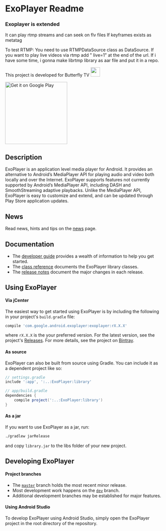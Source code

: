 # ExoPlayer Readme #

### Exoplayer is extended
It can play rtmp streams and can seek on flv files If keyframes exists as metatag

To test RTMP: You need to use RTMPDataSource class as DataSource. If you want to play live videos via rtmp
add " live=1" at the end of the url. If i have some time, i gonna make librtmp library as aar file and put it in a repo.

This project is developed for Butterfly TV <a href="http://www.butterflytv.net/"><img src="http://www.butterflytv.net/wp-content/uploads/2014/08/icon-butterflyTV-150x150.png" width="30"></a>

<a href="https://play.google.com/store/apps/details?id=com.butterfly">
  <img alt="Get it on Google Play" width="200px" src="https://play.google.com/intl/en_us/badges/images/generic/en-play-badge.png">
</a>


## Description ##

ExoPlayer is an application level media player for Android. It provides an
alternative to Android’s MediaPlayer API for playing audio and video both
locally and over the Internet. ExoPlayer supports features not currently
supported by Android’s MediaPlayer API, including DASH and SmoothStreaming
adaptive playbacks. Unlike the MediaPlayer API, ExoPlayer is easy to customize
and extend, and can be updated through Play Store application updates.

## News ##

Read news, hints and tips on the [news][] page.

[news]: https://google.github.io/ExoPlayer/news.html

## Documentation ##

* The [developer guide][] provides a wealth of information to help you get
  started.
* The [class reference][] documents the ExoPlayer library classes.
* The [release notes][] document the major changes in each release.

[developer guide]: https://google.github.io/ExoPlayer/guide.html
[class reference]: https://google.github.io/ExoPlayer/doc/reference
[release notes]: https://github.com/google/ExoPlayer/blob/dev/RELEASENOTES.md

## Using ExoPlayer ##

#### Via jCenter ####

The easiest way to get started using ExoPlayer is by including the following in
your project's `build.gradle` file:

```gradle
compile 'com.google.android.exoplayer:exoplayer:rX.X.X'
```

where `rX.X.X` is the your preferred version. For the latest version, see the
project's [Releases][]. For more details, see the project on [Bintray][].

[Releases]: https://github.com/google/ExoPlayer/releases
[Bintray]: https://bintray.com/google/exoplayer/exoplayer/view

#### As source ####

ExoPlayer can also be built from source using Gradle. You can include it as a
dependent project like so:

```gradle
// settings.gradle
include ':app', ':..:ExoPlayer:library'

// app/build.gradle
dependencies {
    compile project(':..:ExoPlayer:library')
}
```

#### As a jar ####

If you want to use ExoPlayer as a jar, run:

```sh
./gradlew jarRelease
```

and copy `library.jar` to the libs folder of your new project.

## Developing ExoPlayer ##

#### Project branches ####

  * The [`master`][master] branch holds the most recent minor release.
  * Most development work happens on the [`dev`][dev] branch.
  * Additional development branches may be established for major features.

[master]: https://github.com/google/ExoPlayer/tree/master
[dev]: https://github.com/google/ExoPlayer/tree/dev

#### Using Android Studio ####

To develop ExoPlayer using Android Studio, simply open the ExoPlayer project in
the root directory of the repository.
